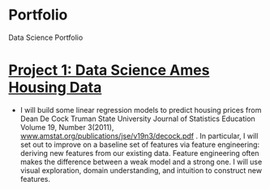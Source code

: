 # Portfolio
Data Science Portfolio


# [Project 1: Data Science Ames Housing Data](https://github.com/) 

* I will build some linear regression models to predict housing prices from Dean De Cock Truman State University Journal of Statistics Education Volume 19, Number 3(2011), www.amstat.org/publications/jse/v19n3/decock.pdf . In particular, I will set out to improve on a baseline set of features via feature engineering: deriving new features from our existing data. Feature engineering often makes the difference between a weak model and a strong one. I will use visual exploration, domain understanding, and intuition to construct new features.
